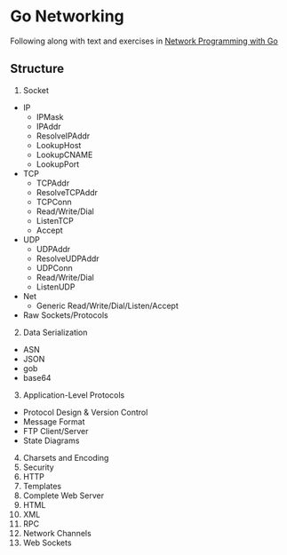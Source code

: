 # Go Networking

Following along with text and exercises in [Network Programming with Go](http://tumregels.github.io/Network-Programming-with-Go)

## Structure

1. Socket
  - IP
    - IPMask
    - IPAddr
    - ResolveIPAddr
    - LookupHost
    - LookupCNAME
    - LookupPort
  - TCP
    - TCPAddr
    - ResolveTCPAddr
    - TCPConn
    - Read/Write/Dial
    - ListenTCP
    - Accept
  - UDP
    - UDPAddr
    - ResolveUDPAddr
    - UDPConn
    - Read/Write/Dial
    - ListenUDP
  - Net
    - Generic Read/Write/Dial/Listen/Accept
  - Raw Sockets/Protocols
2. Data Serialization
  - ASN
  - JSON
  - gob
  - base64
3. Application-Level Protocols
  - Protocol Design & Version Control
  - Message Format
  - FTP Client/Server
  - State Diagrams
4. Charsets and Encoding
5. Security
6. HTTP
7. Templates
8. Complete Web Server
9. HTML
10. XML
11. RPC
12. Network Channels
13. Web Sockets
